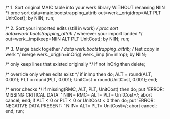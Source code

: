 /* 1. Sort original MAIC table into your werk library WITHOUT renaming NIIN */
proc sort 
    data=maic.bootstrapping_attrib 
    out=werk._orig(drop=ALT PLT UnitCost);
  by NIIN;
run;

/* 2. Sort your imported edits (still in work) */
proc sort 
    data=work.bootstrapping_attrib      /* wherever your import landed */
    out=werk._imp(keep=NIIN ALT PLT UnitCost);
  by NIIN;
run;

/* 3. Merge back together */
data werk.bootstrapping_attrib;         /* test copy in werk */
  merge
    werk._orig(in=inOrig)
    werk._imp (in=inImp);
  by NIIN;

  /* only keep lines that existed originally */
  if not inOrig then delete;

  /* override only when edits exist */
  if inImp then do;
    ALT      = round(ALT,      0.001);
    PLT      = round(PLT,      0.001);
    UnitCost = round(UnitCost, 0.001);
  end;

  /* error checks */
  if missing(RMC, ALT, PLT, UnitCost) then do;
    put 'ERROR: MISSING CRITICAL DATA: ' NIIN= RMC= ALT= PLT= UnitCost=/;
    abort cancel;
  end;
  if ALT < 0 or PLT < 0 or UnitCost < 0 then do;
    put 'ERROR: NEGATIVE DATA PRESENT: ' NIIN= ALT= PLT= UnitCost=/;
    abort cancel;
  end;
run;
